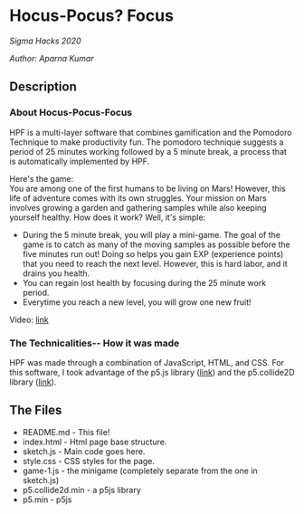 # Hocus-Pocus? Focus

*Sigma Hacks 2020*

*Author: Aparna Kumar*

## Description

### About Hocus-Pocus-Focus 
HPF is a multi-layer software that combines gamification and the Pomodoro Technique to make productivity fun. The pomodoro technique suggests a period of 25 minutes working followed by a 5 minute break, a process that is automatically implemented by HPF. 

Here's the game:  
You are among one of the first humans to be living on Mars! However, this life of adventure comes with its own struggles. Your mission on Mars involves growing a garden and gathering samples while also keeping yourself healthy. How does it work? Well, it's simple: 
- During the 5 minute break, you will play a mini-game. The goal of the game is to catch as many of the moving samples as possible before the five minutes run out! Doing so helps you gain EXP (experience points) that you need to reach the next level. However, this is hard labor, and it drains you health. 
- You can regain lost health by focusing during the 25 minute work period. 
- Everytime you reach a new level, you will grow one new fruit! 

Video: [link](https://youtu.be/AyhHC_qvlr8)

### The Technicalities-- How it was made 
HPF was made through a combination of JavaScript, HTML, and CSS. For this software, I took advantage of the p5.js library ([link](https://p5js.org/)) and the p5.collide2D library ([link](https://github.com/bmoren/p5.collide2D])). 

## The Files

- README.md - This file!
- index.html - Html page base structure.
- sketch.js - Main code goes here.
- style.css - CSS styles for the page.
- game-1.js - the minigame (completely separate from the one in sketch.js)
- p5.collide2d.min - a p5js library 
- p5.min - p5js
